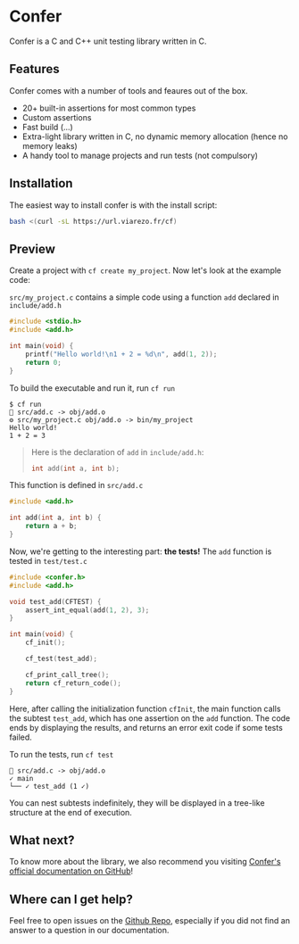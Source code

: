 Confer
======

Confer is a C and C++ unit testing library written in C.

## Features

Confer comes with a number of tools and feaures out of the box.
  -  20+ built-in assertions for most common types
  -  Custom assertions
  -  Fast build (...)
  -  Extra-light library written in C, no dynamic memory allocation (hence no memory leaks)
  -  A handy tool to manage projects and run tests (not compulsory)

## Installation

The easiest way to install confer is with the install script:
```bash
bash <(curl -sL https://url.viarezo.fr/cf)
```

## Preview

Create a project with `cf create my_project`. Now let's look at the example code:

`src/my_project.c` contains a simple code using a function `add` declared in `include/add.h`
```c
#include <stdio.h>
#include <add.h>

int main(void) {
    printf("Hello world!\n1 + 2 = %d\n", add(1, 2));
    return 0;
}
```

To build the executable and run it, run `cf run`
```
$ cf run
🔨 src/add.c -> obj/add.o
⚙ src/my_project.c obj/add.o -> bin/my_project
Hello world!
1 + 2 = 3
```

> Here is the declaration of `add` in `include/add.h`:
> ```c
> int add(int a, int b);
> ```

This function is defined in `src/add.c`
```c
#include <add.h>

int add(int a, int b) {
    return a + b;
}
```

Now, we're getting to the interesting part: **the tests!** The `add` function is tested in `test/test.c`
```c
#include <confer.h>
#include <add.h>

void test_add(CFTEST) {
    assert_int_equal(add(1, 2), 3);
}

int main(void) {
    cf_init();

    cf_test(test_add);

    cf_print_call_tree();
    return cf_return_code();
}
```

Here, after calling the initialization function `cfInit`, the main function calls the subtest `test_add`, which has one assertion on the `add` function. The code ends by displaying the results, and returns an error exit code if some tests failed.

To run the tests, run `cf test`
```
🔨 src/add.c -> obj/add.o
✓ main
└── ✓ test_add (1 ✓)
```

You can nest subtests indefinitely, they will be displayed in a tree-like structure at the end of execution.

## What next?

To know more about the library, we also recommend you visiting [Confer's official documentation on GitHub](https://maloleroy.github.io/confer/)!

## Where can I get help?

Feel free to open issues on the [Github Repo](https://github.com/maloleroy/confer), especially if
you did not find an answer to a question in our documentation.